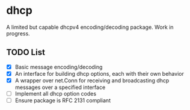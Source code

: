 # dhcp
A limited but capable dhcpv4 encoding/decoding package. Work in progress.
## TODO List
- [x] Basic message encoding/decoding
- [x] An interface for building dhcp options, each with their own behavior
- [x] A wrapper over net.Conn for receiving and broadcasting dhcp messages over a specified interface
- [ ] Implement all dhcp option codes
- [ ] Ensure package is RFC 2131 compliant
